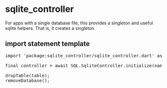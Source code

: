 # sqlite_controller

For apps with a single database file, this provides a singleton and useful sqlite helpers. That is, it creates a singleton.

## import statement template

<pre>
import 'package:sqlite_controller/sqlite_controller.dart' as SQL;

final controller = await SQL.SqliteController.initialize(name: 'Test.db');

dropTable(table);
removeDatabase();
</pre>
